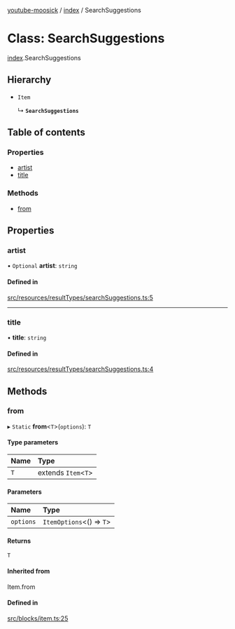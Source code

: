 [youtube-moosick](../README.md) / [index](../modules/index.md) / SearchSuggestions

# Class: SearchSuggestions

[index](../modules/index.md).SearchSuggestions

## Hierarchy

- `Item`

  ↳ **`SearchSuggestions`**

## Table of contents

### Properties

- [artist](index.SearchSuggestions.md#artist)
- [title](index.SearchSuggestions.md#title)

### Methods

- [from](index.SearchSuggestions.md#from)

## Properties

### artist

• `Optional` **artist**: `string`

#### Defined in

[src/resources/resultTypes/searchSuggestions.ts:5](https://github.com/EvasiveXkiller/youtube-moosick/blob/f5f31ec/src/resources/resultTypes/searchSuggestions.ts#L5)

___

### title

• **title**: `string`

#### Defined in

[src/resources/resultTypes/searchSuggestions.ts:4](https://github.com/EvasiveXkiller/youtube-moosick/blob/f5f31ec/src/resources/resultTypes/searchSuggestions.ts#L4)

## Methods

### from

▸ `Static` **from**<`T`\>(`options`): `T`

#### Type parameters

| Name | Type |
| :------ | :------ |
| `T` | extends `Item`<`T`\> |

#### Parameters

| Name | Type |
| :------ | :------ |
| `options` | `ItemOptions`<() => `T`\> |

#### Returns

`T`

#### Inherited from

Item.from

#### Defined in

[src/blocks/item.ts:25](https://github.com/EvasiveXkiller/youtube-moosick/blob/f5f31ec/src/blocks/item.ts#L25)
